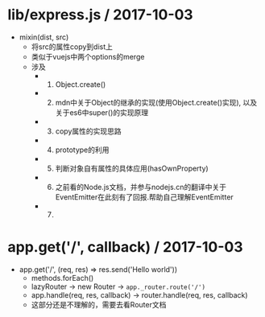 lib/express.js / 2017-10-03
====================
	
  * mixin(dist, src)
    - 将src的属性copy到dist上
    - 类似于vuejs中两个options的merge
    - 涉及
        - 1. Object.create()
        - 2. mdn中关于Object的继承的实现(使用Object.create()实现), 以及关于es6中super()的实现原理
        - 3. copy属性的实现思路
        - 4. prototype的利用
        - 5. 判断对象自有属性的具体应用(hasOwnProperty)
        - 6. 之前看的Node.js文档，并参与nodejs.cn的翻译中关于EventEmitter在此刻有了回报.帮助自己理解EventEmitter
        - 7. 


app.get('/', callback) / 2017-10-03
====================

  * app.get('/', (req, res) => res.send('Hello world'))
    - methods.forEach()
    - lazyRouter -> new Router -> `app._router.route('/')`
    - app.handle(req, res, callback) -> router.handle(req, res, callback)
    - 这部分还是不理解的，需要去看Router文档
